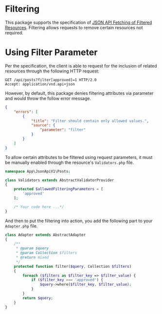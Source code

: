# Filtering

This package supports the specification of [JSON API Fetching of Filtered Resources](http://jsonapi.org/format/1.0/#fetching-filtering). Filtering allows requests to remove certain resources not required.

# Using Filter Parameter

Per the specification, the client is able to request for the inclusion of related resources through the following HTTP request:

```http
GET /api/posts?filter[approved]=1 HTTP/2.0
Accept: application/vnd.api+json
``` 

However, by default, this package denies filtering attributes via parameter and would throw the follow error message.

```json
{
    "errors": [
        {
            "title": "Filter should contain only allowed values.",
            "source": {
                "parameter": "filter"
            }
        }
    ]
}

```

To allow certain attributes to be filtered using request parameters, it must be manually enabled through the resource's `Validators.php` file.

```php
namespace App\JsonApiV1\Posts;

class Validators extends AbstractValidatorProvider
{
    protected $allowedFilteringParameters = [
        'approved'
    ];

    /* Your code here ...*/
}

```

And then to put the filtering into action, you add the following part to your `Adapter.php` file.

```php
class Adapter extends AbstractAdapter
{
    /**
     * @param $query
     * @param Collection $filters
     * @return mixed
     */
    protected function filter($query, Collection $filters)
    {
        foreach ($filters as $filter_key => $filter_value) {
            if ($filter_key === 'approved') {
                $query->where($filter_key, $filter_value);
            }
        }
        return $query;
    }
}
```